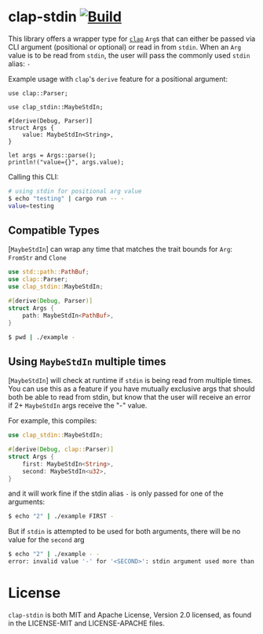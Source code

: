 # clap-stdin [![Build](https://img.shields.io/github/workflow/status/thepacketgeek/clap-stdin/ci-build?logo=github)](https://github.com/thepacketgeek/clap-stdin/actions/workflows/ci-build.yml)

This library offers a wrapper type for [`clap`](https://docs.rs/clap) `Arg`s that can
either be passed via CLI argument (positional or optional) or read in from `stdin`. When
an `Arg` value is to be read from `stdin`, the user will pass the commonly used `stdin` alias: `-`

Example usage with `clap`'s `derive` feature for a positional argument:
```rust,no_run
use clap::Parser;

use clap_stdin::MaybeStdIn;

#[derive(Debug, Parser)]
struct Args {
    value: MaybeStdIn<String>,
}

let args = Args::parse();
println!("value={}", args.value);
```

Calling this CLI:
```sh
# using stdin for positional arg value
$ echo "testing" | cargo run -- -
value=testing
```

## Compatible Types
[`MaybeStdIn`] can wrap any time that matches the trait bounds for `Arg`: `FromStr` and `Clone`
```rust
use std::path::PathBuf;
use clap::Parser;
use clap_stdin::MaybeStdIn;

#[derive(Debug, Parser)]
struct Args {
    path: MaybeStdIn<PathBuf>,
}
```

```sh
$ pwd | ./example -
```

## Using `MaybeStdIn` multiple times
[`MaybeStdIn`] will check at runtime if `stdin` is being read from multiple times. You can use this
as a feature if you have mutually exclusive args that should both be able to read from stdin, but know
that the user will receive an error if 2+ `MaybeStdIn` args receive the "-" value.

For example, this compiles:
```rust
use clap_stdin::MaybeStdIn;

#[derive(Debug, clap::Parser)]
struct Args {
    first: MaybeStdIn<String>,
    second: MaybeStdIn<u32>,
}
```

and it will work fine if the stdin alias `-` is only passed for one of the arguments:
```sh
$ echo "2" | ./example FIRST -
```

But if `stdin` is attempted to be used for both arguments, there will be no value for the `second` arg
```sh
$ echo "2" | ./example - -
error: invalid value '-' for '<SECOND>': stdin argument used more than once
```

# License

`clap-stdin` is both MIT and Apache License, Version 2.0 licensed, as found
in the LICENSE-MIT and LICENSE-APACHE files.